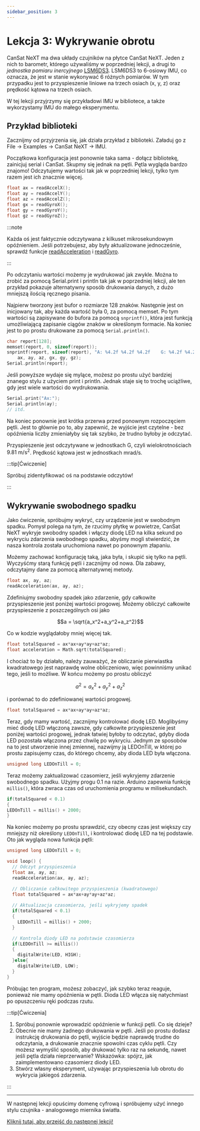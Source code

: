 ```yaml
---
sidebar_position: 3
---
```


# Lekcja 3: Wykrywanie obrotu

CanSat NeXT ma dwa układy czujników na płytce CanSat NeXT. Jeden z nich to barometr, którego używaliśmy w poprzedniej lekcji, a drugi to _jednostka pomiaru inercyjnego_ [LSM6DS3](./../CanSat-hardware/on_board_sensors#IMU). LSM6DS3 to 6-osiowy IMU, co oznacza, że jest w stanie wykonywać 6 różnych pomiarów. W tym przypadku jest to przyspieszenie liniowe na trzech osiach (x, y, z) oraz prędkość kątowa na trzech osiach.

W tej lekcji przyjrzymy się przykładowi IMU w bibliotece, a także wykorzystamy IMU do małego eksperymentu.

## Przykład biblioteki

Zacznijmy od przyjrzenia się, jak działa przykład z biblioteki. Załaduj go z File -> Examples -> CanSat NeXT -> IMU.

Początkowa konfiguracja jest ponownie taka sama - dołącz bibliotekę, zainicjuj serial i CanSat. Skupmy się jednak na pętli. Pętla wygląda bardzo znajomo! Odczytujemy wartości tak jak w poprzedniej lekcji, tylko tym razem jest ich znacznie więcej.

```Cpp title="Odczytywanie wartości IMU"
float ax = readAccelX();
float ay = readAccelY();
float az = readAccelZ();
float gx = readGyroX();
float gy = readGyroY();
float gz = readGyroZ();
```

:::note

Każda oś jest faktycznie odczytywana z kilkuset mikrosekundowym opóźnieniem. Jeśli potrzebujesz, aby były aktualizowane jednocześnie, sprawdź funkcje [readAcceleration](./../CanSat-software/library_specification#readacceleration) i [readGyro](./../CanSat-software/library_specification#readgyro).

:::

Po odczytaniu wartości możemy je wydrukować jak zwykle. Można to zrobić za pomocą Serial.print i println tak jak w poprzedniej lekcji, ale ten przykład pokazuje alternatywny sposób drukowania danych, z dużo mniejszą ilością ręcznego pisania.

Najpierw tworzony jest bufor o rozmiarze 128 znaków. Następnie jest on inicjowany tak, aby każda wartość była 0, za pomocą memset. Po tym wartości są zapisywane do bufora za pomocą `snprintf()`, która jest funkcją umożliwiającą zapisanie ciągów znaków w określonym formacie. Na koniec jest to po prostu drukowane za pomocą `Serial.println()`.

```Cpp title="Zaawansowane drukowanie"
char report[128];
memset(report, 0, sizeof(report));
snprintf(report, sizeof(report), "A: %4.2f %4.2f %4.2f    G: %4.2f %4.2f %4.2f",
    ax, ay, az, gx, gy, gz);
Serial.println(report);
```

Jeśli powyższe wydaje się mylące, możesz po prostu użyć bardziej znanego stylu z użyciem print i println. Jednak staje się to trochę uciążliwe, gdy jest wiele wartości do wydrukowania.

```Cpp title="Zwykłe drukowanie"
Serial.print("Ax:");
Serial.println(ay);
// itd.
```

Na koniec ponownie jest krótka przerwa przed ponownym rozpoczęciem pętli. Jest to głównie po to, aby zapewnić, że wyjście jest czytelne - bez opóźnienia liczby zmieniałyby się tak szybko, że trudno byłoby je odczytać.

Przyspieszenie jest odczytywane w jednostkach G, czyli wielokrotnościach $9.81 \text{ m}/\text{s}^2$. Prędkość kątowa jest w jednostkach $\text{mrad}/\text{s}$.

:::tip[Ćwiczenie]

Spróbuj zidentyfikować oś na podstawie odczytów!

:::

## Wykrywanie swobodnego spadku

Jako ćwiczenie, spróbujmy wykryć, czy urządzenie jest w swobodnym spadku. Pomysł polega na tym, że rzucimy płytkę w powietrze, CanSat NeXT wykryje swobodny spadek i włączy diodę LED na kilka sekund po wykryciu zdarzenia swobodnego spadku, abyśmy mogli stwierdzić, że nasza kontrola została uruchomiona nawet po ponownym złapaniu.

Możemy zachować konfigurację taką, jaka była, i skupić się tylko na pętli. Wyczyśćmy starą funkcję pętli i zacznijmy od nowa. Dla zabawy, odczytajmy dane za pomocą alternatywnej metody.

```Cpp title="Odczyt przyspieszenia"
float ax, ay, az;
readAcceleration(ax, ay, az);
```

Zdefiniujmy swobodny spadek jako zdarzenie, gdy całkowite przyspieszenie jest poniżej wartości progowej. Możemy obliczyć całkowite przyspieszenie z poszczególnych osi jako

$$a = \sqrt{a_x^2+a_y^2+a_z^2}$$

Co w kodzie wyglądałoby mniej więcej tak.

```Cpp title="Obliczanie całkowitego przyspieszenia"
float totalSquared = ax*ax+ay*ay+az*az;
float acceleration = Math.sqrt(totalSquared);
```

I chociaż to by działało, należy zauważyć, że obliczanie pierwiastka kwadratowego jest naprawdę wolne obliczeniowo, więc powinniśmy unikać tego, jeśli to możliwe. W końcu możemy po prostu obliczyć

$$a^2 = a_x^2+a_y^2+a_z^2$$

i porównać to do zdefiniowanej wartości progowej.

```Cpp title="Obliczanie całkowitego przyspieszenia kwadratowego"
float totalSquared = ax*ax+ay*ay+az*az;
```

Teraz, gdy mamy wartość, zacznijmy kontrolować diodę LED. Moglibyśmy mieć diodę LED włączoną zawsze, gdy całkowite przyspieszenie jest poniżej wartości progowej, jednak łatwiej byłoby to odczytać, gdyby dioda LED pozostała włączona przez chwilę po wykryciu. Jednym ze sposobów na to jest utworzenie innej zmiennej, nazwijmy ją LEDOnTill, w której po prostu zapisujemy czas, do którego chcemy, aby dioda LED była włączona.

```Cpp title="Zmienna czasomierza"
unsigned long LEDOnTill = 0;
```

Teraz możemy zaktualizować czasomierz, jeśli wykryjemy zdarzenie swobodnego spadku. Użyjmy progu 0.1 na razie. Arduino zapewnia funkcję `millis()`, która zwraca czas od uruchomienia programu w milisekundach.

```Cpp title="Aktualizacja czasomierza"
if(totalSquared < 0.1)
{
LEDOnTill = millis() + 2000;
}
```

Na koniec możemy po prostu sprawdzić, czy obecny czas jest większy czy mniejszy niż określony `LEDOnTill`, i kontrolować diodę LED na tej podstawie. Oto jak wygląda nowa funkcja pętli:

```Cpp title="Funkcja pętli wykrywająca swobodny spadek"
unsigned long LEDOnTill = 0;

void loop() {
  // Odczyt przyspieszenia
  float ax, ay, az;
  readAcceleration(ax, ay, az);

  // Obliczanie całkowitego przyspieszenia (kwadratowego)
  float totalSquared = ax*ax+ay*ay+az*az;
  
  // Aktualizacja czasomierza, jeśli wykryjemy spadek
  if(totalSquared < 0.1)
  {
    LEDOnTill = millis() + 2000;
  }

  // Kontrola diody LED na podstawie czasomierza
  if(LEDOnTill >= millis())
  {
    digitalWrite(LED, HIGH);
  }else{
    digitalWrite(LED, LOW);
  }
}
```

Próbując ten program, możesz zobaczyć, jak szybko teraz reaguje, ponieważ nie mamy opóźnienia w pętli. Dioda LED włącza się natychmiast po opuszczeniu ręki podczas rzutu.

:::tip[Ćwiczenia]

1. Spróbuj ponownie wprowadzić opóźnienie w funkcji pętli. Co się dzieje?
2. Obecnie nie mamy żadnego drukowania w pętli. Jeśli po prostu dodasz instrukcję drukowania do pętli, wyjście będzie naprawdę trudne do odczytania, a drukowanie znacznie spowolni czas cyklu pętli. Czy możesz wymyślić sposób, aby drukować tylko raz na sekundę, nawet jeśli pętla działa nieprzerwanie? Wskazówka: spójrz, jak zaimplementowano czasomierz diody LED.
3. Stwórz własny eksperyment, używając przyspieszenia lub obrotu do wykrycia jakiegoś zdarzenia.

:::

---

W następnej lekcji opuścimy domenę cyfrową i spróbujemy użyć innego stylu czujnika - analogowego miernika światła.

[Kliknij tutaj, aby przejść do następnej lekcji!](./lesson4)